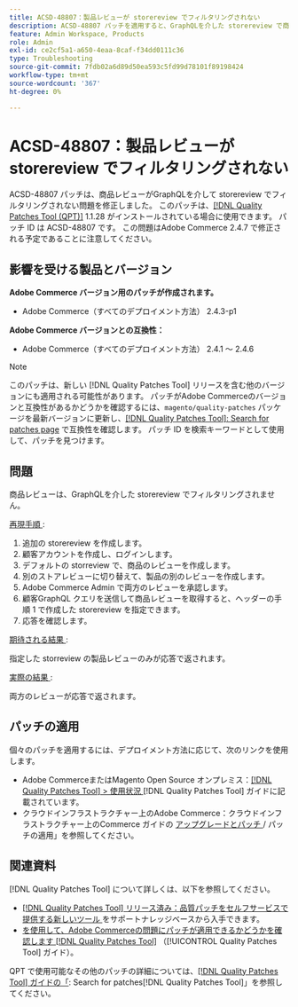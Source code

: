 ```yaml
---
title: ACSD-48807：製品レビューが storereview でフィルタリングされない
description: ACSD-48807 パッチを適用すると、GraphQLを介した storereview で商品レビューがフィルタリングされないAdobe Commerceの問題が修正されます。
feature: Admin Workspace, Products
role: Admin
exl-id: ce2cf5a1-a650-4eaa-8caf-f34dd0111c36
type: Troubleshooting
source-git-commit: 7fdb02a6d89d50ea593c5fd99d78101f89198424
workflow-type: tm+mt
source-wordcount: '367'
ht-degree: 0%

---
```


# ACSD-48807：製品レビューが storereview でフィルタリングされない

ACSD-48807 パッチは、商品レビューがGraphQLを介して storereview でフィルタリングされない問題を修正しました。 このパッチは、[[!DNL Quality Patches Tool (QPT)]](https://experienceleague.adobe.com/en/docs/commerce-operations/tools/quality-patches-tool/quality-patches-tool-to-self-serve-quality-patches) 1.1.28 がインストールされている場合に使用できます。 パッチ ID は ACSD-48807 です。 この問題はAdobe Commerce 2.4.7 で修正される予定であることに注意してください。

## 影響を受ける製品とバージョン

**Adobe Commerce バージョン用のパッチが作成されます。**

* Adobe Commerce（すべてのデプロイメント方法） 2.4.3-p1

**Adobe Commerce バージョンとの互換性：**

* Adobe Commerce（すべてのデプロイメント方法） 2.4.1 ～ 2.4.6

>[!NOTE]
>
>このパッチは、新しい [!DNL Quality Patches Tool] リリースを含む他のバージョンにも適用される可能性があります。 パッチがAdobe Commerceのバージョンと互換性があるかどうかを確認するには、`magento/quality-patches` パッケージを最新バージョンに更新し、[[!DNL Quality Patches Tool]: Search for patches page](https://experienceleague.adobe.com/tools/commerce-quality-patches/index.html) で互換性を確認します。 パッチ ID を検索キーワードとして使用して、パッチを見つけます。

## 問題

商品レビューは、GraphQLを介した storereview でフィルタリングされません。

<u> 再現手順 </u>:

1. 追加の storereview を作成します。
1. 顧客アカウントを作成し、ログインします。
1. デフォルトの storreview で、商品のレビューを作成します。
1. 別のストアレビューに切り替えて、製品の別のレビューを作成します。
1. Adobe Commerce Admin で両方のレビューを承認します。
1. 顧客GraphQL クエリを送信して商品レビューを取得すると、ヘッダーの手順 1 で作成した storereview を指定できます。
1. 応答を確認します。

<u> 期待される結果 </u>:

指定した storreview の製品レビューのみが応答で返されます。

<u> 実際の結果 </u>:

両方のレビューが応答で返されます。

## パッチの適用

個々のパッチを適用するには、デプロイメント方法に応じて、次のリンクを使用します。

* Adobe CommerceまたはMagento Open Source オンプレミス：[[!DNL Quality Patches Tool] > 使用状況 ](/help/tools/quality-patches-tool/usage.md)[!DNL Quality Patches Tool] ガイドに記載されています。
* クラウドインフラストラクチャー上のAdobe Commerce：クラウドインフラストラクチャー上のCommerce ガイドの [ アップグレードとパッチ ](https://experienceleague.adobe.com/docs/commerce-cloud-service/user-guide/develop/upgrade/apply-patches.html)/ パッチの適用」を参照してください。

## 関連資料

[!DNL Quality Patches Tool] について詳しくは、以下を参照してください。

* [[!DNL Quality Patches Tool]  リリース済み：品質パッチをセルフサービスで提供する新しいツール ](https://experienceleague.adobe.com/en/docs/commerce-operations/tools/quality-patches-tool/quality-patches-tool-to-self-serve-quality-patches) をサポートナレッジベースから入手できます。
* [ を使用して、Adobe Commerceの問題にパッチが適用できるかどうかを確認します  [!DNL Quality Patches Tool]](/help/tools/quality-patches-tool/patches-available-in-qpt/check-patch-for-magento-issue-with-magento-quality-patches.md) （[!UICONTROL Quality Patches Tool] ガイド）。


QPT で使用可能なその他のパッチの詳細については、[[!DNL Quality Patches Tool] ガイドの「](https://experienceleague.adobe.com/tools/commerce-quality-patches/index.html): Search for patches[!DNL Quality Patches Tool]」を参照してください。
